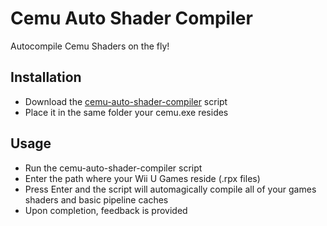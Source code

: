 # Cemu Auto Shader Compiler
Autocompile Cemu Shaders on the fly!

## Installation
* Download the [cemu-auto-shader-compiler](https://github.com/amakvana/Cemu-Auto-Shader-Compiler/releases/download/v1.0/cemu-auto-shader-compiler.bat) script
* Place it in the same folder your cemu.exe resides 

## Usage
* Run the cemu-auto-shader-compiler script
* Enter the path where your Wii U Games reside (.rpx files)
* Press Enter and the script will automagically compile all of your games shaders and basic pipeline caches 
* Upon completion, feedback is provided
